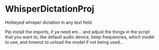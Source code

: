 # WhisperDictationProj
Hotkeyed whisper dictation in any text field

Pip install the imports, if ya need em... and adjust the things in the script that you want to, like default audio device, beep frequencies, which model to use, and timeout to unload the model if not being used...
